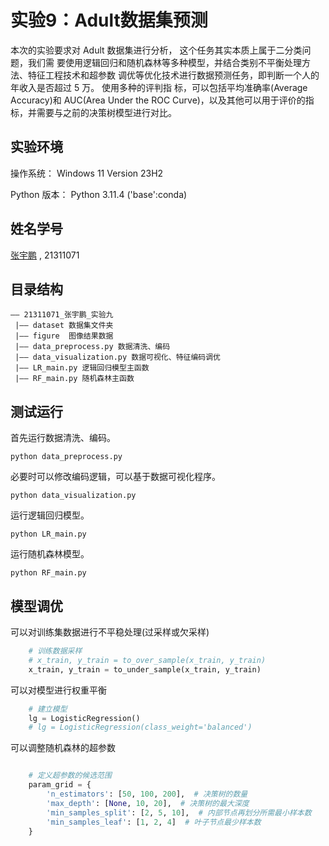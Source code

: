 # 实验9：Adult数据集预测

本次的实验要求对 Adult 数据集进行分析， 这个任务其实本质上属于二分类问题，我们需
要使用逻辑回归和随机森林等多种模型，并结合类别不平衡处理方法、特征工程技术和超参数
调优等优化技术进行数据预测任务，即判断一个人的年收入是否超过 5 万。 使用多种的评判指
标，可以包括平均准确率(Average Accuracy)和 AUC(Area Under the ROC Curve)，以及其他可以用于评价的指标，并需要与之前的决策树模型进行对比。

## 实验环境

操作系统： Windows 11 Version 23H2

Python 版本： Python 3.11.4 ('base':conda)

## 姓名学号

[张宇鹏](https://github.com/SYSU-Zhangyp) , 21311071

## 目录结构

```shell
—— 21311071_张宇鹏_实验九
 |—— dataset 数据集文件夹
 |—— figure  图像结果数据
 |—— data_preprocess.py 数据清洗、编码
 |—— data_visualization.py 数据可视化、特征编码调优
 |—— LR_main.py 逻辑回归模型主函数
 |—— RF_main.py 随机森林主函数
```

## 测试运行

首先运行数据清洗、编码。

```shell
python data_preprocess.py
```

必要时可以修改编码逻辑，可以基于数据可视化程序。
```shell
python data_visualization.py
```

运行逻辑回归模型。
```shell
python LR_main.py
```

运行随机森林模型。
```shell
python RF_main.py
```

## 模型调优

可以对训练集数据进行不平稳处理(过采样或欠采样)
```python
    # 训练数据采样
    # x_train, y_train = to_over_sample(x_train, y_train)
    x_train, y_train = to_under_sample(x_train, y_train)
```

可以对模型进行权重平衡
```python
    # 建立模型
    lg = LogisticRegression()
    # lg = LogisticRegression(class_weight='balanced')
```

可以调整随机森林的超参数

```python

    # 定义超参数的候选范围
    param_grid = {
        'n_estimators': [50, 100, 200],  # 决策树的数量
        'max_depth': [None, 10, 20],  # 决策树的最大深度
        'min_samples_split': [2, 5, 10],  # 内部节点再划分所需最小样本数
        'min_samples_leaf': [1, 2, 4]  # 叶子节点最少样本数
    }
```